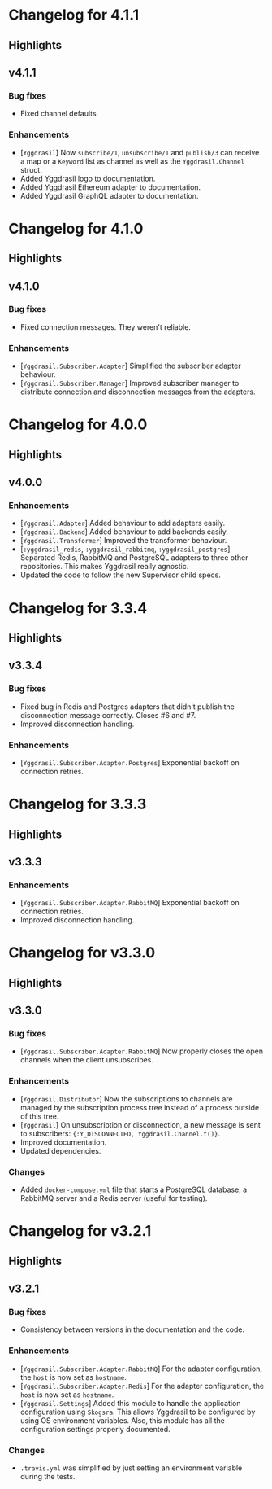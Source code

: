 # Changelog for 4.1.1

## Highlights

## v4.1.1

### Bug fixes

  * Fixed channel defaults

### Enhancements

  * [`Yggdrasil`] Now `subscribe/1`, `unsubscribe/1` and `publish/3` can
  receive a map or a `Keyword` list as channel as well as the
  `Yggdrasil.Channel` struct.
  * Added Yggdrasil logo to documentation.
  * Added Yggdrasil Ethereum adapter to documentation.
  * Added Yggdrasil GraphQL adapter to documentation.

# Changelog for 4.1.0

## Highlights

## v4.1.0

### Bug fixes

  * Fixed connection messages. They weren't reliable.

### Enhancements

  * [`Yggdrasil.Subscriber.Adapter`] Simplified the subscriber adapter
  behaviour.
  * [`Yggdrasil.Subscriber.Manager`] Improved subscriber manager to distribute
  connection and disconnection messages from the adapters.

# Changelog for 4.0.0

## Highlights

## v4.0.0

### Enhancements

  * [`Yggdrasil.Adapter`] Added behaviour to add adapters easily.
  * [`Yggdrasil.Backend`] Added behaviour to add backends easily.
  * [`Yggdrasil.Transformer`] Improved the transformer behaviour.
  * [`:yggdrasil_redis`, `:yggdrasil_rabbitmq`, `:yggdrasil_postgres`]
  Separated Redis, RabbitMQ and PostgreSQL adapters to three other
  repositories. This makes Yggdrasil really agnostic.
  * Updated the code to follow the new Supervisor child specs.

# Changelog for 3.3.4

## Highlights

## v3.3.4

### Bug fixes

  * Fixed bug in Redis and Postgres adapters that didn't publish the
    disconnection message correctly. Closes #6 and #7.
  * Improved disconnection handling.

### Enhancements

  * [`Yggdrasil.Subscriber.Adapter.Postgres`] Exponential backoff on connection
  retries.

# Changelog for 3.3.3

## Highlights

## v3.3.3

### Enhancements

  * [`Yggdrasil.Subscriber.Adapter.RabbitMQ`] Exponential backoff on connection
  retries.
  * Improved disconnection handling.

# Changelog for v3.3.0

## Highlights

## v3.3.0

### Bug fixes

  * [`Yggdrasil.Subscriber.Adapter.RabbitMQ`] Now properly closes the open
    channels when the client unsubscribes.

### Enhancements

  * [`Yggdrasil.Distributor`] Now the subscriptions to channels are managed by
  the subscription process tree instead of a process outside of this tree.
  * [`Yggdrasil`] On unsubscription or disconnection, a new message is sent to
  subscribers: `{:Y_DISCONNECTED, Yggdrasil.Channel.t()}`.
  * Improved documentation.
  * Updated dependencies.

### Changes

  * Added `docker-compose.yml` file that starts a PostgreSQL database, a
  RabbitMQ server and a Redis server (useful for testing).

# Changelog for v3.2.1

## Highlights

## v3.2.1

### Bug fixes

  * Consistency between versions in the documentation and the code.

### Enhancements

  * [`Yggdrasil.Subscriber.Adapter.RabbitMQ`] For the adapter configuration,
  the `host` is now set as `hostname`.
  * [`Yggdrasil.Subscriber.Adapter.Redis`] For the adapter configuration, the
  `host` is now set as `hostname`.
  * [`Yggdrasil.Settings`] Added this module to handle the application
  configuration using `Skogsra`. This allows Yggdrasil to be configured by
  using OS environment variables. Also, this module has all the configuration
  settings properly documented.

### Changes

  * `.travis.yml` was simplified by just setting an environment variable during
  the tests.

